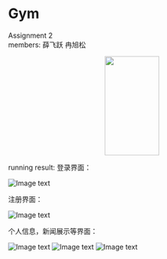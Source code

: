 # Gym
Assignment 2  
members: 薛飞跃 冉旭松

<div align="center">
  <img height="202" width="111"src="https://raw.githubusercontent.com/Gaytohub/Gym/master/Gym%20Club2/img-folder/%E7%99%BB%E5%BD%95%E7%95%8C%E9%9D%A2.png">
</div>  

running result:
登录界面：


![Image text](https://raw.githubusercontent.com/Gaytohub/Gym/master/Gym%20Club2/img-folder/%E7%99%BB%E5%BD%95%E7%95%8C%E9%9D%A2.png)


注册界面：


![Image text](https://raw.githubusercontent.com/Gaytohub/Gym/master/Gym%20Club2/img-folder/%E6%B3%A8%E5%86%8C.png)


个人信息，新闻展示等界面：


![Image text](https://raw.githubusercontent.com/Gaytohub/Gym/master/Gym%20Club2/img-folder/%E4%B8%AA%E4%BA%BA%E4%BF%A1%E6%81%AF%E7%95%8C%E9%9D%A2.png)
![Image text](https://raw.githubusercontent.com/Gaytohub/Gym/master/Gym%20Club2/img-folder/%E6%96%B0%E9%97%BB%E5%B1%95%E7%A4%BA%E7%95%8C%E9%9D%A2.png)
![Image text](https://raw.githubusercontent.com/Gaytohub/Gym/master/Gym%20Club2/img-folder/recyclerview_cardview.png)
